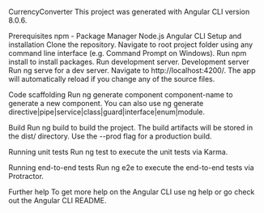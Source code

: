 CurrencyConverter
This project was generated with Angular CLI version 8.0.6.

Prerequisites
npm - Package Manager
Node.js
Angular CLI
Setup and installation
Clone the repository.
Navigate to root project folder using any command line interface (e.g. Command Prompt on Windows).
Run npm install to install packages.
Run development server.
Development server
Run ng serve for a dev server. Navigate to http://localhost:4200/. The app will automatically reload if you change any of the source files.

Code scaffolding
Run ng generate component component-name to generate a new component. You can also use ng generate directive|pipe|service|class|guard|interface|enum|module.

Build
Run ng build to build the project. The build artifacts will be stored in the dist/ directory. Use the --prod flag for a production build.

Running unit tests
Run ng test to execute the unit tests via Karma.

Running end-to-end tests
Run ng e2e to execute the end-to-end tests via Protractor.

Further help
To get more help on the Angular CLI use ng help or go check out the Angular CLI README.
